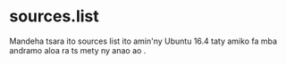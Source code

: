 # sources.list
Mandeha tsara ito sources list ito amin'ny Ubuntu 16.4 taty amiko fa mba andramo aloa ra ts mety ny anao ao .
